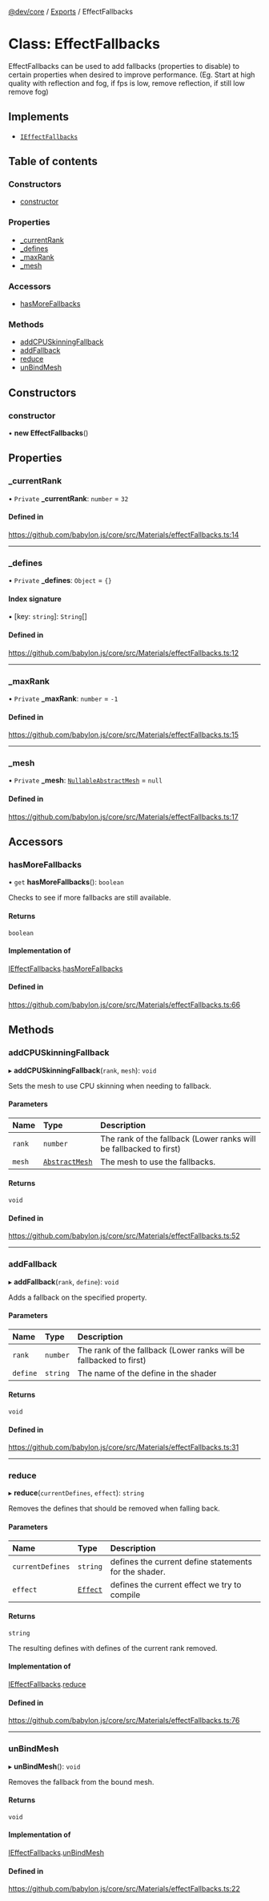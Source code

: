 [@dev/core](../README.md) / [Exports](../modules.md) / EffectFallbacks

# Class: EffectFallbacks

EffectFallbacks can be used to add fallbacks (properties to disable) to certain properties when desired to improve performance.
(Eg. Start at high quality with reflection and fog, if fps is low, remove reflection, if still low remove fog)

## Implements

- [`IEffectFallbacks`](../interfaces/IEffectFallbacks.md)

## Table of contents

### Constructors

- [constructor](EffectFallbacks.md#constructor)

### Properties

- [\_currentRank](EffectFallbacks.md#_currentrank)
- [\_defines](EffectFallbacks.md#_defines)
- [\_maxRank](EffectFallbacks.md#_maxrank)
- [\_mesh](EffectFallbacks.md#_mesh)

### Accessors

- [hasMoreFallbacks](EffectFallbacks.md#hasmorefallbacks)

### Methods

- [addCPUSkinningFallback](EffectFallbacks.md#addcpuskinningfallback)
- [addFallback](EffectFallbacks.md#addfallback)
- [reduce](EffectFallbacks.md#reduce)
- [unBindMesh](EffectFallbacks.md#unbindmesh)

## Constructors

### constructor

• **new EffectFallbacks**()

## Properties

### \_currentRank

• `Private` **\_currentRank**: `number` = `32`

#### Defined in

https://github.com/babylon.js/core/src/Materials/effectFallbacks.ts:14

___

### \_defines

• `Private` **\_defines**: `Object` = `{}`

#### Index signature

▪ [key: `string`]: `String`[]

#### Defined in

https://github.com/babylon.js/core/src/Materials/effectFallbacks.ts:12

___

### \_maxRank

• `Private` **\_maxRank**: `number` = `-1`

#### Defined in

https://github.com/babylon.js/core/src/Materials/effectFallbacks.ts:15

___

### \_mesh

• `Private` **\_mesh**: [`Nullable`](../modules.md#nullable)[`AbstractMesh`](AbstractMesh.md) = `null`

#### Defined in

https://github.com/babylon.js/core/src/Materials/effectFallbacks.ts:17

## Accessors

### hasMoreFallbacks

• `get` **hasMoreFallbacks**(): `boolean`

Checks to see if more fallbacks are still available.

#### Returns

`boolean`

#### Implementation of

[IEffectFallbacks](../interfaces/IEffectFallbacks.md).[hasMoreFallbacks](../interfaces/IEffectFallbacks.md#hasmorefallbacks)

#### Defined in

https://github.com/babylon.js/core/src/Materials/effectFallbacks.ts:66

## Methods

### addCPUSkinningFallback

▸ **addCPUSkinningFallback**(`rank`, `mesh`): `void`

Sets the mesh to use CPU skinning when needing to fallback.

#### Parameters

| Name | Type | Description |
| :------ | :------ | :------ |
| `rank` | `number` | The rank of the fallback (Lower ranks will be fallbacked to first) |
| `mesh` | [`AbstractMesh`](AbstractMesh.md) | The mesh to use the fallbacks. |

#### Returns

`void`

#### Defined in

https://github.com/babylon.js/core/src/Materials/effectFallbacks.ts:52

___

### addFallback

▸ **addFallback**(`rank`, `define`): `void`

Adds a fallback on the specified property.

#### Parameters

| Name | Type | Description |
| :------ | :------ | :------ |
| `rank` | `number` | The rank of the fallback (Lower ranks will be fallbacked to first) |
| `define` | `string` | The name of the define in the shader |

#### Returns

`void`

#### Defined in

https://github.com/babylon.js/core/src/Materials/effectFallbacks.ts:31

___

### reduce

▸ **reduce**(`currentDefines`, `effect`): `string`

Removes the defines that should be removed when falling back.

#### Parameters

| Name | Type | Description |
| :------ | :------ | :------ |
| `currentDefines` | `string` | defines the current define statements for the shader. |
| `effect` | [`Effect`](Effect.md) | defines the current effect we try to compile |

#### Returns

`string`

The resulting defines with defines of the current rank removed.

#### Implementation of

[IEffectFallbacks](../interfaces/IEffectFallbacks.md).[reduce](../interfaces/IEffectFallbacks.md#reduce)

#### Defined in

https://github.com/babylon.js/core/src/Materials/effectFallbacks.ts:76

___

### unBindMesh

▸ **unBindMesh**(): `void`

Removes the fallback from the bound mesh.

#### Returns

`void`

#### Implementation of

[IEffectFallbacks](../interfaces/IEffectFallbacks.md).[unBindMesh](../interfaces/IEffectFallbacks.md#unbindmesh)

#### Defined in

https://github.com/babylon.js/core/src/Materials/effectFallbacks.ts:22
